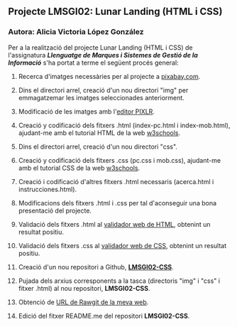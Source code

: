 ## Projecte LMSGI02: Lunar Landing (HTML i CSS)

### Autora: Alicia Victoria López González

Per a la realització del projecte Lunar Landing (HTML i CSS) de l'assignatura **_Llenguatge de Marques i Sistemes de Gestió de la Informació_** s'ha portat a terme el següent procés general: 


1. Recerca d'imatges necessàries per al projecte a [pixabay.com](https://pixabay.com/).

2. Dins el directori arrel, creació d'un nou directori "img" per emmagatzemar les imatges seleccionades anteriorment.

3. Modificació de les imatges amb l'[editor PIXLR](https://pixlr.com/editor/).

4. Creació y codificació dels fitxers .html (index-pc.html i index-mob.html), ajudant-me amb el tutorial HTML de la web [w3schools](https://www.w3schools.com/html/).

5. Dins el directori arrel, creació d'un nou directori "css".

6. Creació y codificació dels fitxers .css (pc.css i mob.css), ajudant-me amb el tutorial CSS de la web [w3schools](https://www.w3schools.com/css/).

7. Creació i codificació d'altres fitxers .html necessaris (acerca.html i instrucciones.html).

8. Modificacions dels fitxers .html i .css per tal d'aconseguir una bona presentació del projecte.

9. Validació dels fitxers .html al [validador web de HTML](https://validator.w3.org/), obtenint un resultat positiu.

10. Validació dels fitxers .css al [validador web de CSS](https://jigsaw.w3.org/css-validator/), obtenint un resultat positiu.



10. Creació d'un nou repositori a Github, [**LMSGI02-CSS**](https://github.com/alishaibz/LMSGI02-CSS).
    
11. Pujada dels arxius corresponents a la tasca (directoris "img" i "css" i fitxer .html) al nou repositori, **LMSGI02-CSS**.

12. Obtenció de [URL de Rawgit de la meva web](https://rawgit.com/alishaibz/LMSGI02-CSS/master/LMSGI02.html).

13. Edició del fitxer README.me del repositori **LMSGI02-CSS**.

